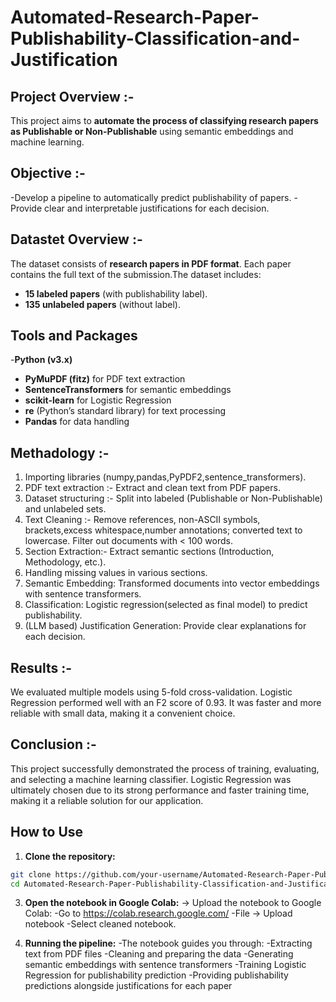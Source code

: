 # Automated-Research-Paper-Publishability-Classification-and-Justification
## Project Overview :-
This project aims to **automate the process of classifying research papers as Publishable or Non-Publishable** using semantic embeddings and machine learning.
## Objective :-
-Develop a pipeline to automatically predict publishability of papers.
-Provide clear and interpretable justifications for each decision.
## Datastet Overview :-
The dataset consists of **research papers in PDF format**. Each paper contains the full text of the submission.The dataset includes:
- **15 labeled papers** (with publishability label).
- **135 unlabeled papers** (without label).
## Tools and Packages
-**Python (v3.x)**
- **PyMuPDF (fitz)** for PDF text extraction
- **SentenceTransformers** for semantic embeddings
- **scikit-learn** for Logistic Regression
- **re** (Python’s standard library) for text processing
- **Pandas** for data handling
## Methadology :-
1) Importing libraries (numpy,pandas,PyPDF2,sentence_transformers).
2) PDF text extraction :- Extract and clean text from PDF papers.
3) Dataset structuring :- Split into labeled (Publishable or Non-Publishable) and unlabeled sets.
4) Text Cleaning :- Remove references, non-ASCII symbols, brackets,excess whitespace,number annotations; converted text to lowercase. Filter out documents with < 100 words.
5) Section Extraction:- Extract semantic sections (Introduction, Methodology, etc.).
6) Handling missing values in various sections.
7) Semantic Embedding: Transformed documents into vector embeddings with sentence transformers.
8) Classification: Logistic regression(selected as final model) to predict publishability.
10) (LLM based) Justification Generation: Provide clear explanations for each decision.
## Results :-
We evaluated multiple models using 5-fold cross-validation. Logistic Regression performed well with an F2 score of 0.93. It was faster and more reliable with small data, making it a convenient choice. 
## Conclusion :-
This project successfully demonstrated the process of training, evaluating, and selecting a machine learning classifier. Logistic Regression was ultimately chosen due to its strong performance and faster training time, making it a reliable solution for our application. 
## How to Use 

1. **Clone the repository:**

```bash
git clone https://github.com/your-username/Automated-Research-Paper-Publishability-Classification-and-Justification.git
cd Automated-Research-Paper-Publishability-Classification-and-Justification

```

3. **Open the notebook in Google Colab:**
-> Upload the notebook to Google Colab:
-Go to https://colab.research.google.com/
-File -> Upload notebook
-Select cleaned notebook.

4. **Running the pipeline:**
-The notebook guides you through:
-Extracting text from PDF files
-Cleaning and preparing the data
-Generating semantic embeddings with sentence transformers
-Training Logistic Regression for publishability prediction
-Providing publishability predictions alongside justifications for each paper

